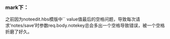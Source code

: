 <h3>mark下：</h3>
之前因为noteedit.hbs模版中`<input type='hidden' name='notekey' value='{{#if note }}{{notekey}}{{/if}} ' />` value值最后的空格问题，导致每次请求‘notes/save’时参数req.body.notekey总会多出一个空格导致错误，被一个空格折磨了好久。
